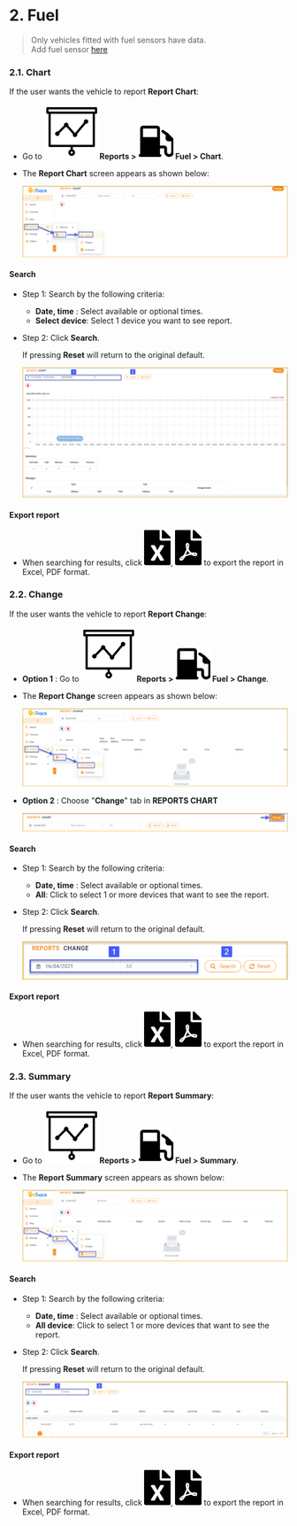 # 2. Fuel

> Only vehicles fitted with fuel sensors have data. <br>
> Add fuel sensor [here](modules/web-interface/devices/edit-device/#sensor) <div id="sensor">
### 2.1. Chart

If the user wants the vehicle to report **Report Chart**:

*  Go to **<span class="icon-left svg-filter-tick">![Ok](/docs/assets/images/web-interface/icon/SVG/dynamic.svg )Reports > <span class="icon-left svg-filter-tick">![Ok](/docs/assets/images/web-interface/icon/SVG/gas-station.svg) Fuel > Chart**. 

*  The **Report Chart** screen  appears as shown below:

     <span style="display:block;text-align:left">![Interface Web](/docs/assets/images/web-english/reports/chart.png)

#### Search
* Step 1: Search by the following criteria:

    * **Date, time** : Select available or optional times.
    * **Select device**: Select 1 device you want to see report.

* Step 2: Click **Search**.

    If pressing **Reset** will return to the original default.

    <span style="display:block;text-align:left">![Interface Web](/docs/assets/images/web-english/reports/search-chart.png)

#### Export report

* When searching for results, click <span class="icon-left svg-filter-circlegreen2">![Ok](/docs/assets/images/web-interface/icon/SVG/file-excel1.svg), <span class="icon-left svg-filter-circlered">![Ok](/docs/assets/images/web-interface/icon/SVG/file-pdf1.svg) to export the report in Excel, PDF format.

### 2.2. Change

If the user wants the vehicle to report **Report Change**:

* **Option 1** : Go to **<span class="icon-left svg-filter-tick">![Ok](/docs/assets/images/web-interface/icon/SVG/dynamic.svg )Reports > <span class="icon-left svg-filter-tick">![Ok](/docs/assets/images/web-interface/icon/SVG/gas-station.svg) Fuel > Change**. 

* The **Report Change** screen  appears as shown below:

     <span style="display:block;text-align:left">![Interface Web](/docs/assets/images/web-english/reports/change.png)

* **Option 2** : Choose "**Change**" tab in **REPORTS
CHART**

    <span style="display:block;text-align:left">![Interface Web](/docs/assets/images/web-english/reports/change-2.png)

#### Search 

* Step 1: Search by the following criteria:

    * **Date, time** : Select available or optional times.
    * **All**: Click to select 1 or more devices that want to see the report.
    
* Step 2: Click **Search**.

    If pressing **Reset** will return to the original default.

    <span style="display:block;text-align:left">![Interface Web](/docs/assets/images/web-english/reports/search-change.png)

#### Export report

* When searching for results, click <span class="icon-left svg-filter-circlegreen2">![Ok](/docs/assets/images/web-interface/icon/SVG/file-excel1.svg), <span class="icon-left svg-filter-circlered">![Ok](/docs/assets/images/web-interface/icon/SVG/file-pdf1.svg) to export the report in Excel, PDF format.

### 2.3. Summary 

If the user wants the vehicle to report **Report Summary**:

*  Go to **<span class="icon-left svg-filter-tick">![Ok](/docs/assets/images/web-interface/icon/SVG/dynamic.svg )Reports > <span class="icon-left svg-filter-tick">![Ok](/docs/assets/images/web-interface/icon/SVG/gas-station.svg) Fuel > Summary**. 

*  The **Report Summary** screen  appears as shown below:

     <span style="display:block;text-align:left">![Interface Web](/docs/assets/images/web-english/reports/fuel-summary.png)

#### Search
* Step 1: Search by the following criteria:

    * **Date, time** : Select available or optional times.
    * **All device**: Click to select 1 or more devices that want to see the report.

* Step 2: Click **Search**.

    If pressing **Reset** will return to the original default.

    <span style="display:block;text-align:left">![Interface Web](/docs/assets/images/web-english/reports/search-fuel-summary.png)

#### Export report

* When searching for results, click <span class="icon-left svg-filter-circlegreen2">![Ok](/docs/assets/images/web-interface/icon/SVG/file-excel1.svg), <span class="icon-left svg-filter-circlered">![Ok](/docs/assets/images/web-interface/icon/SVG/file-pdf1.svg) to export the report in Excel, PDF format.
